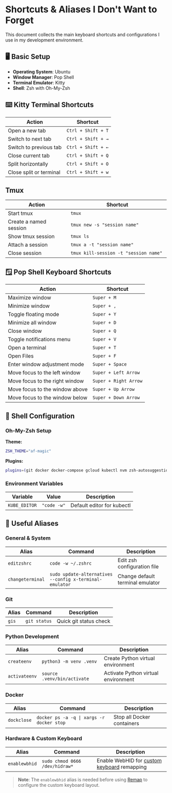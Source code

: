 # Shortcuts & Aliases I Don't Want to Forget

This document collects the main keyboard shortcuts and configurations I use in my development environment.

## 🖥️ Basic Setup

- **Operating System**: Ubuntu
- **Window Manager**: Pop Shell
- **Terminal Emulator**: Kitty
- **Shell**: Zsh with Oh-My-Zsh

## ⌨️ Kitty Terminal Shortcuts

| Action                   | Shortcut                |
|--------------------------|-------------------------|
| Open a new tab           | `Ctrl + Shift + T`      |
| Switch to next tab       | `Ctrl + Shift + →`      |
| Switch to previous tab   | `Ctrl + Shift + ←`      |
| Close current tab        | `Ctrl + Shift + Q`      |
| Split horizontally       | `Ctrl + Shift + O`      |
| Close split or terminal  | `Ctrl + Shift + w`      |

## Tmux

| Action                   | Shortcut                |
|--------------------------|------------------------------------------|
| Start tmux               | `tmux`                                   |
| Create a named session   | `tmux new -s "session name"`             |
| Show tmux session        | `tmux ls`                                |
| Attach a session         | `tmux a -t "session name"`               |
| Close session            | `tmux kill-session -t "session name" `   |



## 🪟 Pop Shell Keyboard Shortcuts

| Action                              | Shortcut                  |
|------------------------------------|---------------------------|
| Maximize window                    | `Super + M`               |
| Minimize window                    | `Super + ,`               |
| Toggle floating mode               | `Super + Y`               |
| Minimize all window                | `Super + D`               |
| Close window                       | `Super + Q`               |
| Toggle notifications menu          | `Super + V`               |
| Open a terminal                    | `Super + T`               |
| Open Files                         | `Super + F`               |
| Enter window adjustment mode       | `Super + Space`           |
| Move focus to the left window      | `Super + Left Arrow`      |
| Move focus to the right window     | `Super + Right Arrow`     |
| Move focus to the window above     | `Super + Up Arrow`        |
| Move focus to the window below     | `Super + Down Arrow`      |

## 🐚 Shell Configuration

### Oh-My-Zsh Setup

**Theme:**
```bash
ZSH_THEME="af-magic"
```

**Plugins:**
```bash
plugins=(git docker docker-compose gcloud kubectl nvm zsh-autosuggestions zsh-syntax-highlighting)
```

### Environment Variables

| Variable        | Value           | Description                    |
|-----------------|-----------------|--------------------------------|
| `KUBE_EDITOR`   | `"code -w"`     | Default editor for kubectl    |

## 🔧 Useful Aliases

### General & System

| Alias              | Command                                              | Description                           |
|--------------------|------------------------------------------------------|---------------------------------------|
| `editzshrc`        | `code -w ~/.zshrc`                                  | Edit zsh configuration file           |
| `changeterminal`   | `sudo update-alternatives --config x-terminal-emulator` | Change default terminal emulator |

### Git

| Alias     | Command      | Description            |
|-----------|--------------|------------------------|
| `gis`     | `git status` | Quick git status check |

### Python Development

| Alias          | Command                        | Description                    |
|----------------|--------------------------------|--------------------------------|
| `createenv`    | `python3 -m venv .venv`        | Create Python virtual environment |
| `activateenv`  | `source .venv/bin/activate`    | Activate Python virtual environment |

### Docker

| Alias       | Command                              | Description                  |
|-------------|--------------------------------------|------------------------------|
| `dockclose` | `docker ps -a -q \| xargs -r docker stop` | Stop all Docker containers |

### Hardware & Custom Keyboard

| Alias          | Command                        | Description                                    |
|----------------|--------------------------------|------------------------------------------------|
| `enablewbhid`  | `sudo chmod 0666 /dev/hidraw*` | Enable WebHID for [custom keyboard](https://shop.yushakobo.jp/products/ergo68?srsltid=AfmBOooudKzfT2ei_vvEQ10X4z9P25RyCY7CwjRBGARdegu56czVlCKU) remapping |

> **Note**: The `enablewbhid` alias is needed before using [Remap](https://remap-keys.app/) to configure the custom keyboard layout.